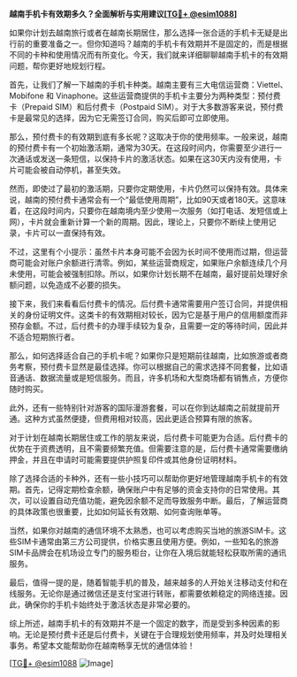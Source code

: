 **越南手机卡有效期多久？全面解析与实用建议[[TG💪+ @esim1088](https://t.me/s/esim1088)]**

如果你计划去越南旅行或者在越南长期居住，那么选择一张合适的手机卡无疑是出行前的重要准备之一。但你知道吗？越南的手机卡有效期并不是固定的，而是根据不同的卡种和使用情况而有所变化。今天，我们就来详细聊聊越南手机卡的有效期问题，帮你更好地规划行程。

首先，让我们了解一下越南的手机卡种类。越南主要有三大电信运营商：Viettel、Mobifone 和 Vinaphone。这些运营商提供的手机卡主要分为两种类型：预付费卡（Prepaid SIM）和后付费卡（Postpaid SIM）。对于大多数游客来说，预付费卡是最常见的选择，因为它无需签订合同，购买后即可立即使用。

那么，预付费卡的有效期到底有多长呢？这取决于你的使用频率。一般来说，越南的预付费卡有一个初始激活期，通常为30天。在这段时间内，你需要至少进行一次通话或发送一条短信，以保持卡片的激活状态。如果在这30天内没有使用，卡片可能会被自动停机，甚至失效。

然而，即使过了最初的激活期，只要你定期使用，卡片仍然可以保持有效。具体来说，越南的预付费卡通常会有一个“最低使用周期”，比如90天或者180天。这意味着，在这段时间内，只要你在越南境内至少使用一次服务（如打电话、发短信或上网），卡片就会重新计算一个新的周期。因此，理论上，只要你不断续上使用记录，卡片可以一直保持有效。

不过，这里有个小提示：虽然卡片本身可能不会因为长时间不使用而过期，但运营商可能会对账户余额进行清零。例如，某些运营商规定，如果账户余额连续几个月未使用，可能会被强制扣除。所以，如果你计划长期不在越南，最好提前处理好余额问题，以免造成不必要的损失。

接下来，我们来看看后付费卡的情况。后付费卡通常需要用户签订合同，并提供相关的身份证明文件。这类卡的有效期相对较长，因为它是基于用户的信用额度而非预存金额。不过，后付费卡的办理手续较为复杂，且需要一定的等待时间，因此并不适合短期旅行者。

那么，如何选择适合自己的手机卡呢？如果你只是短期前往越南，比如旅游或者商务考察，预付费卡显然是最佳选择。你可以根据自己的需求选择不同套餐，比如语音通话、数据流量或是短信服务。而且，许多机场和大型商场都有销售点，方便你随时购买。

此外，还有一些特别针对游客的国际漫游套餐，可以在你到达越南之前就提前开通。这种方式虽然便捷，但费用相对较高，因此更适合预算有限的旅客。

对于计划在越南长期居住或工作的朋友来说，后付费卡可能更为合适。后付费卡的优势在于资费透明，且不需要频繁充值。但需要注意的是，后付费卡通常需要缴纳押金，并且在申请时可能需要提供护照复印件或其他身份证明材料。

除了选择合适的卡种外，还有一些小技巧可以帮助你更好地管理越南手机卡的有效期。首先，记得定期检查余额，确保账户中有足够的资金支持你的日常使用。其次，可以设置自动充值功能，避免因余额不足而导致服务中断。最后，了解运营商的具体政策也很重要，比如如何延长有效期、如何查询账单等。

当然，如果你对越南的通信环境不太熟悉，也可以考虑购买当地的旅游SIM卡。这些SIM卡通常由第三方公司提供，价格实惠且使用方便。例如，一些知名的旅游SIM卡品牌会在机场设立专门的服务柜台，让你在入境后就能轻松获取所需的通讯服务。

最后，值得一提的是，随着智能手机的普及，越来越多的人开始关注移动支付和在线服务。无论你是通过微信还是支付宝进行转账，都需要依赖稳定的网络连接。因此，确保你的手机卡始终处于激活状态是非常必要的。

综上所述，越南手机卡的有效期并不是一个固定的数字，而是受到多种因素的影响。无论是预付费卡还是后付费卡，关键在于合理规划使用频率，并及时处理相关事务。希望本文能帮助你在越南畅享无忧的通信体验！

[[TG💪+ @esim1088](https://t.me/s/esim1088) ![Image](https://i.postimg.cc/4NQfJmqS/Snipaste-2025-05-13-00-14-12.png)]